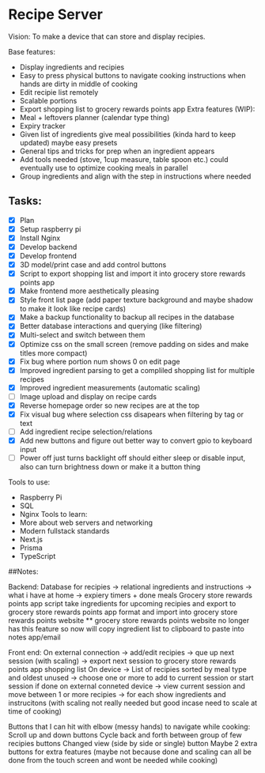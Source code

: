 # Recipe Server

Vision: To make a device that can store and display recipies.

Base features:
   - Display ingredients and recipies
   - Easy to press physical buttons to navigate cooking instructions when hands are dirty in middle of cooking
   - Edit recipie list remotely
   - Scalable portions
   - Export shopping list to grocery rewards points app
Extra features (WIP):
   - Meal + leftovers planner (calendar type thing)
   - Expiry tracker
   - Given list of ingredients give meal possibilities (kinda hard to keep updated) maybe easy presets
   - General tips and tricks for prep when an ingredient appears
   - Add tools needed (stove, 1cup measure, table spoon etc.) could eventually use to optimize cooking meals in parallel
   - Group ingredients and align with the step in instructions where needed

## Tasks:
- [x] Plan
- [x] Setup raspberry pi
- [x] Install Nginx
- [x] Develop backend
- [x] Develop frontend
- [x] 3D model/print case and add control buttons
- [x] Script to export shopping list and import it into grocery store rewards points app
- [x] Make frontend more aesthetically pleasing
- [x] Style front list page (add paper texture background and maybe shadow to make it look like recipe cards)
- [x] Make a backup functionality to backup all recipes in the database
- [x] Better database interactions and querying (like filtering)
- [x] Multi-select and switch between them
- [x] Optimize css on the small screen (remove padding on sides and make titles more compact)
- [x] Fix bug where portion num shows 0 on edit page
- [x] Improved ingredient parsing to get a compliled shopping list for multiple recipes
- [x] Improved ingredient measurements (automatic scaling)
- [ ] Image upload and display on recipe cards
- [x] Reverse homepage order so new recipes are at the top
- [x] Fix visual bug where selection css disapears when filtering by tag or text
- [ ] Add ingredient recipe selection/relations
- [x] Add new buttons and figure out better way to convert gpio to keyboard input
- [ ] Power off just turns backlight off should either sleep or disable input, also can turn brightness down or make it a button thing

Tools to use:
   - Raspberry Pi
   - SQL
   - Nginx
Tools to learn:
   - More about web servers and networking
   - Modern fullstack standards
   - Next.js
   - Prisma
   - TypeScript

##Notes:

Backend:
Database for recipies -> relational ingredients and instructions -> what i have at home -> expiery timers + done meals
Grocery store rewards points app script take ingredients for upcoming recipies and export to grocery store rewards points app format and import into grocery store rewards points website ** grocery store rewards points website no longer has this feature so now will copy ingredient list to clipboard to paste into notes app/email

Front end:
On external connection -> add/edit recipies -> que up next session (with scaling) -> export next session to grocery store rewards points app shopping list
On device -> List of recipies sorted by meal type and oldest unused -> choose one or more to add to current session or start session if done on external conneted device -> view current session and move between 1 or more recipies -> for each show ingredients and instrucitons (with scaling not really needed but good incase need to scale at time of cooking)

Buttons that I can hit with elbow (messy hands) to navigate while cooking:
Scroll up and down buttons
Cycle back and forth between group of few recipies buttons
Changed view (side by side or single) button
Maybe 2 extra buttons for extra features (maybe not because done and scaling can all be done from the touch screen and wont be needed while cooking)